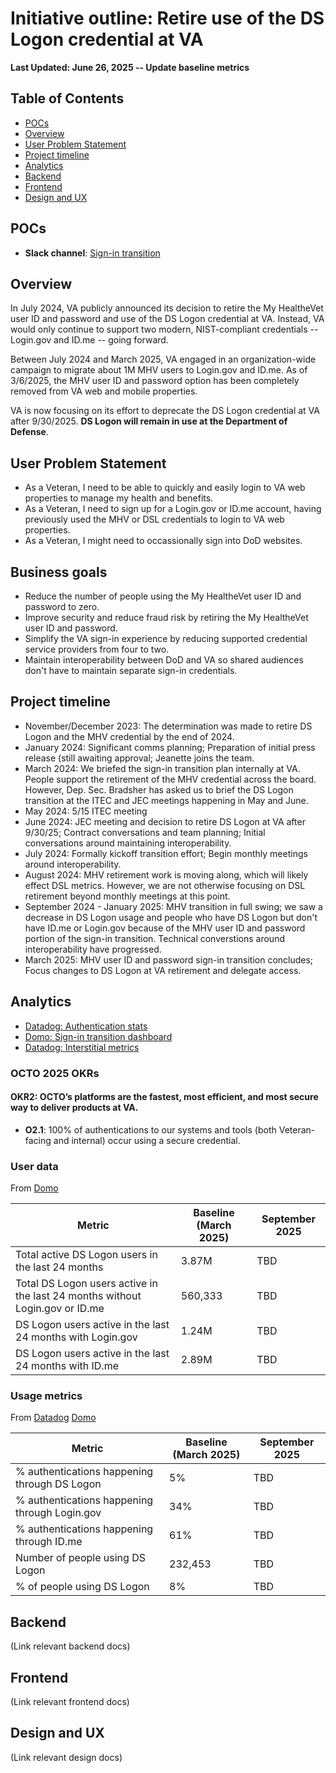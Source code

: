 # Initiative outline: Retire use of the DS Logon credential at VA

**Last Updated: June 26, 2025 -- Update baseline metrics**
     
## Table of Contents

- [POCs](#pocs)
- [Overview](#overview)
- [User Problem Statement](#user-problem-statement)
- [Project timeline](#project-timeline)
- [Analytics](#analytics)
- [Backend](#backend)
- [Frontend](#frontend)
- [Design and UX](#design-and-ux)


## POCs
- **Slack channel**: [Sign-in transition](https://dsva.slack.com/channels/secure-sign-in-transition)

## Overview

In July 2024, VA publicly announced its decision to retire the My HealtheVet user ID and password and use of the DS Logon credential at VA. Instead, VA would only continue to support two modern, NIST-compliant credentials -- Login.gov and ID.me -- going forward.

Between July 2024 and March 2025, VA engaged in an organization-wide campaign to migrate about 1M MHV users to Login.gov and ID.me. As of 3/6/2025, the MHV user ID and password option has been completely removed from VA web and mobile properties. 

VA is now focusing on its effort to deprecate the DS Logon credential at VA after 9/30/2025. **DS Logon will remain in use at the Department of Defense**.

## User Problem Statement

- As a Veteran, I need to be able to quickly and easily login to VA web properties to manage my health and benefits.
- As a Veteran, I need to sign up for a Login.gov or ID.me account, having previously used the MHV or DSL credentials to login to VA web properties.
- As a Veteran, I might need to occassionally sign into DoD websites.

## Business goals

- Reduce the number of people using the My HealtheVet user ID and password to zero.
- Improve security and reduce fraud risk by retiring the My HealtheVet user ID and password.
- Simplify the VA sign-in experience by reducing supported credential service providers from four to two.
- Maintain interoperability between DoD and VA so shared audiences don't have to maintain separate sign-in credentials.

## Project timeline

- November/December 2023: The determination was made to retire DS Logon and the MHV credential by the end of 2024.
- January 2024: Significant comms planning; Preparation of initial press release (still awaiting approval; Jeanette joins the team.
- March 2024: We briefed the sign-in transition plan internally at VA. People support the retirement of the MHV credential across the board. However, Dep. Sec. Bradsher has asked us to brief the DS Logon transition at the ITEC and JEC meetings happening in May and June.
- May 2024: 5/15 ITEC meeting
- June 2024: JEC meeting and decision to retire DS Logon at VA after 9/30/25; Contract conversations and team planning; Initial conversations around maintaining interoperability.
- July 2024: Formally kickoff transition effort; Begin monthly meetings around interoperability.
- August 2024: MHV retirement work is moving along, which will likely effect DSL metrics. However, we are not otherwise focusing on DSL retirement beyond monthly meetings at this point.
- September 2024 - January 2025: MHV transition in full swing; we saw a decrease in DS Logon usage and people who have DS Logon but don't have ID.me or Login.gov because of the MHV user ID and password portion of the sign-in transition. Technical converstions around interoperability have progressed.
- March 2025: MHV user ID and password sign-in transition concludes; Focus changes to DS Logon at VA retirement and delegate access.

## Analytics

- [Datadog: Authentication stats](https://vagov.ddog-gov.com/dashboard/e3q-6kp-9r4/vagov-identity-stats-public?fromUser=false&refresh_mode=sliding&view=spans&from_ts=1739303027604&to_ts=1741895027604&live=true)
- [Domo: Sign-in transition dashboard](https://va-gov.domo.com/page/1862108618?userId=367226722)
- [Datadog: Interstitial metrics](https://vagov.ddog-gov.com/dashboard/52g-hyg-wcj/vagov-identity-monitor-dashboard?fromUser=false&index=*&refresh_mode=paused&from_ts=1737125001775&to_ts=1737139401775&live=false&tile_focus=3815395182095420)

### OCTO 2025 OKRs

#### OKR2: OCTO’s platforms are the fastest, most efficient, and most secure way to deliver products at VA.
- **O2.1**: 100% of authentications to our systems and tools (both Veteran-facing and internal) occur using a secure credential.

### User data

From [Domo](https://va-gov.domo.com/page/1862108618?userId=367226722)

|Metric|Baseline (March 2025)|September 2025|
|------|--------------------|-----------------|
|Total active DS Logon users in the last 24 months|3.87M|TBD|
|Total DS Logon users active in the last 24 months without Login.gov or ID.me|560,333|TBD|
|DS Logon users active in the last 24 months with Login.gov|1.24M|TBD|
|DS Logon users active in the last 24 months with ID.me|2.89M|TBD|

### Usage metrics

From [Datadog]() [Domo](https://va-gov.domo.com/page/1862108618?userId=367226722)

|Metric|Baseline (March 2025)|September 2025|
|------|--------------------|-----------------|
|% authentications happening through DS Logon|5%|TBD|
|% authentications happening through Login.gov|34%|TBD|
|% authentications happening through ID.me|61%|TBD|
|Number of people using DS Logon|232,453|TBD|
|% of people using DS Logon|8%|TBD|

## Backend

(Link relevant backend docs)

## Frontend

(Link relevant frontend docs)

## Design and UX

(Link relevant design docs)
